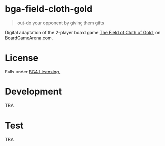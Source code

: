 # bga-field-cloth-gold

> out-do your opponent by giving them gifts

Digital adaptation of the 2-player board game [The Field of Cloth of Gold](https://boardgamegeek.com/boardgame/309752/field-cloth-gold), on BoardGameArena.com.

# License
Falls under [BGA Licensing.](https://github.com/kespinoza5-ucmerced/bga-field-cloth-gold/blob/main/LICENCE_BGA)

# Development
TBA

# Test
TBA
